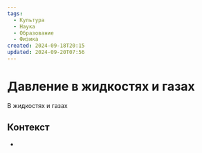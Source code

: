```yaml
---
tags:
  - Культура
  - Наука
  - Образование
  - Физика
created: 2024-09-18T20:15
updated: 2024-09-20T07:56
---
```

# Давление в жидкостях и газах

В жидкостях и газах 

## Контекст
- 

